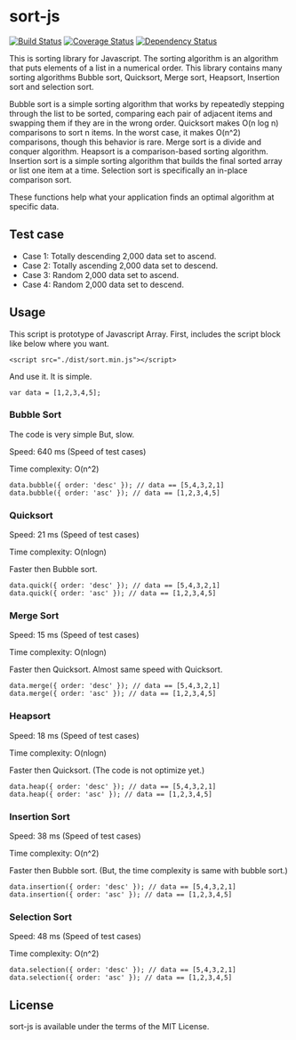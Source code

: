 # sort-js
[![Build Status](https://travis-ci.org/jongha/sort-js.png?branch=master)](https://travis-ci.org/jongha/sort-js)
[![Coverage Status](https://coveralls.io/repos/jongha/sort-js/badge.png)](https://coveralls.io/r/jongha/sort-js)
[![Dependency Status](https://gemnasium.com/jongha/sort-js.png)](https://gemnasium.com/jongha/sort-js)

This is sorting library for Javascript. The sorting algorithm is an algorithm that puts elements of a list in a numerical order. This library contains many sorting algorithms Bubble sort, Quicksort, Merge sort, Heapsort, Insertion sort and selection sort. 

Bubble sort is a simple sorting algorithm that works by repeatedly stepping through the list to be sorted, comparing each pair of adjacent items and swapping them if they are in the wrong order. Quicksort makes O(n log n) comparisons to sort n items. In the worst case, it makes O(n^2) comparisons, though this behavior is rare. Merge sort is a divide and conquer algorithm. Heapsort is a comparison-based sorting algorithm. Insertion sort is a simple sorting algorithm that builds the final sorted array or list one item at a time. Selection sort is specifically an in-place comparison sort.

These functions help what your application finds an optimal algorithm at specific data. 


## Test case

* Case 1: Totally descending 2,000 data set to ascend.
* Case 2: Totally ascending 2,000 data set to descend.
* Case 3: Random 2,000 data set to ascend.
* Case 4: Random 2,000 data set to descend.

## Usage

This script is prototype of Javascript Array. First, includes the script block like below where you want.

```
<script src="./dist/sort.min.js"></script>
```

And use it. It is simple.

```
var data = [1,2,3,4,5];
```

### Bubble Sort

The code is very simple But, slow.

Speed: 640 ms (Speed of test cases)

Time complexity: O(n^2)

```
data.bubble({ order: 'desc' }); // data == [5,4,3,2,1]
data.bubble({ order: 'asc' }); // data == [1,2,3,4,5]
```

### Quicksort

Speed: 21 ms (Speed of test cases)

Time complexity: O(nlogn)

Faster then Bubble sort.

```
data.quick({ order: 'desc' }); // data == [5,4,3,2,1]
data.quick({ order: 'asc' }); // data == [1,2,3,4,5]
```

### Merge Sort

Speed: 15 ms (Speed of test cases)

Time complexity: O(nlogn)

Faster then Quicksort. Almost same speed with Quicksort.

```
data.merge({ order: 'desc' }); // data == [5,4,3,2,1]
data.merge({ order: 'asc' }); // data == [1,2,3,4,5]
```

### Heapsort

Speed: 18 ms (Speed of test cases)

Time complexity: O(nlogn)

Faster then Quicksort. (The code is not optimize yet.)

```
data.heap({ order: 'desc' }); // data == [5,4,3,2,1]
data.heap({ order: 'asc' }); // data == [1,2,3,4,5]
```

### Insertion Sort

Speed: 38 ms (Speed of test cases)

Time complexity: O(n^2)

Faster then Bubble sort. (But, the time complexity is same with bubble sort.)

```
data.insertion({ order: 'desc' }); // data == [5,4,3,2,1]
data.insertion({ order: 'asc' }); // data == [1,2,3,4,5]
```

### Selection Sort

Speed: 48 ms (Speed of test cases)

Time complexity: O(n^2)

```
data.selection({ order: 'desc' }); // data == [5,4,3,2,1]
data.selection({ order: 'asc' }); // data == [1,2,3,4,5]
```

## License

sort-js is available under the terms of the MIT License.

